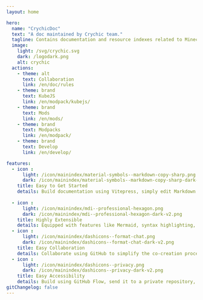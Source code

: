 ```yaml
---
layout: home

hero:
  name: "CrychicDoc"
  text: "A doc maintained by Crychic team."
  tagline: Contains documentation and resource indexes related to Minecraft.
  image: 
    light: /svg/crychic.svg
    dark: /logodark.png
    alt: crychic
  actions:
    - theme: alt
      text: Collaboration
      link: /en/doc/rules
    - theme: brand
      text: KubeJS
      link: /en/modpack/kubejs/
    - theme: brand
      text: Mods
      link: /en/mods/
    - theme: brand
      text: Modpacks
      link: /en/modpack/
    - theme: brand
      text: Develop
      link: /en/develop/

features:
  - icon : 
      light: /icon/mainindex/material-symbols--markdown-copy-sharp.png
      dark: /icon/mainindex/material-symbols--markdown-copy-sharp-dark-v2.png
    title: Easy to Get Started
    details: Build documentation using Vitepress, simply edit Markdown files to write content.
  
  - icon : 
      light: /icon/mainindex/mdi--professional-hexagon.png
      dark: /icon/mainindex/mdi--professional-hexagon-dark-v2.png
    title: Highly Extensible
    details: Equipped with features like Mermaid, syntax highlighting, and type variable display. It also includes various components from Vuetify to enhance the readability and professionalism of shared content.
  - icon : 
      light: /icon/mainindex/dashicons--format-chat.png
      dark: /icon/mainindex/dashicons--format-chat-dark-v2.png
    title: Easy Collaboration
    details: Collaborate using GitHub to simplify the co-creation process and ensure the security of source code.
  - icon : 
      light: /icon/mainindex/dashicons--privacy.png
      dark: /icon/mainindex/dashicons--privacy-dark-v2.png
    title: Easy Accessibility
    details: Build using GitHub Flow, send it to a private repository, and then transfer it to a physical server. This optimizes the access speed for users in China while ensuring the stability of the website for all users by using Cloudflare CDN.
gitChangelog: false
---
```


<commitsCounter
  username="PickAID"
  repoName="CrychicDoc"
  :daysToFetch="60"
/>